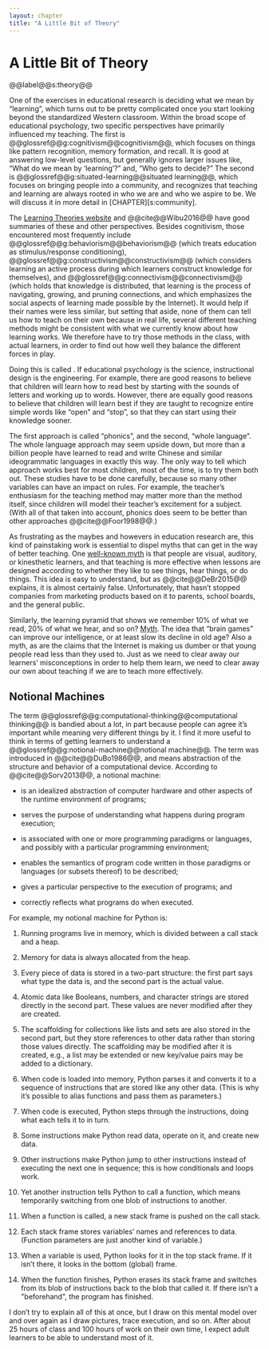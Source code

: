 ```yaml
---
layout: chapter
title: "A Little Bit of Theory"
---
```

# A Little Bit of Theory

@@label@@s:theory@@

One of the exercises in educational research is deciding what we mean by
“learning”, which turns out to be pretty complicated once you start
looking beyond the standardized Western classroom. Within the broad
scope of educational psychology, two specific perspectives have
primarily influenced my teaching. The first is
@@glossref@@g:cognitivism@@cognitivism@@, which focuses on things like
pattern recognition, memory formation, and recall. It is good at
answering low-level questions, but generally ignores larger issues like,
“What do we mean by ‘learning’?” and, “Who gets to decide?” The second
is @@glossref@@g:situated-learning@@situated learning@@, which focuses
on bringing people into a community, and recognizes that teaching and
learning are always rooted in who we are and who we aspire to be. We
will discuss it in more detail in [CHAPTER][s:community].

The [Learning Theories website](http://www.learning-theories.com/) and
@@cite@@Wibu2016@@ have good summaries of these and other perspectives.
Besides cognitivism, those encountered most frequently include
@@glossref@@g:behaviorism@@behaviorism@@ (which treats education as
stimulus/response conditioning),
@@glossref@@g:constructivism@@constructivism@@ (which considers learning
an active process during which learners construct knowledge for
themselves), and @@glossref@@g:connectivism@@connectivism@@ (which holds
that knowledge is distributed, that learning is the process of
navigating, growing, and pruning connections, and which emphasizes the
social aspects of learning made possible by the Internet). It would help
if their names were less similar, but setting that aside, none of them
can tell us how to teach on their own because in real life, several
different teaching methods might be consistent with what we currently
know about how learning works. We therefore have to try those methods in
the class, with actual learners, in order to find out how well they
balance the different forces in play.

Doing this is called . If educational psychology is the science,
instructional design is the engineering. For example, there are good
reasons to believe that children will learn how to read best by starting
with the sounds of letters and working up to words. However, there are
equally good reasons to believe that children will learn best if they
are taught to recognize entire simple words like “open” and “stop”, so
that they can start using their knowledge sooner.

The first approach is called “phonics”, and the second, “whole
language”. The whole language approach may seem upside down, but more
than a billion people have learned to read and write Chinese and similar
ideogrammatic languages in exactly this way. The only way to tell which
approach works best for most children, most of the time, is to try them
both out. These studies have to be done carefully, because so many other
variables can have an impact on rules. For example, the teacher’s
enthusiasm for the teaching method may matter more than the method
itself, since children will model their teacher’s excitement for a
subject. (With all of that taken into account, phonics does seem to be
better than other approaches @@cite@@Foor1998@@.)

As frustrating as the maybes and howevers in education research are,
this kind of painstaking work is essential to dispel myths that can get
in the way of better teaching. One [well-known
myth](https://en.wikipedia.org/wiki/Learning_styles#Learning_modalities)
is that people are visual, auditory, or kinesthetic learners, and that
teaching is more effective when lessons are designed according to
whether they like to see things, hear things, or do things. This idea is
easy to understand, but as @@cite@@DeBr2015@@ explains, it is almost
certainly false. Unfortunately, that hasn’t stopped companies from
marketing products based on it to parents, school boards, and the
general public.

Similarly, the learning pyramid that shows we remember 10% of what we
read, 20% of what we hear, and so on?
[Myth](https://www.worklearning.com/2015/01/05/mythical-retention-data-the-corrupted-cone/).
The idea that “brain games” can improve our intelligence, or at least
slow its decline in old age? Also a myth, as are the claims that the
Internet is making us dumber or that young people read less than they
used to. Just as we need to clear away our learners’ misconceptions in
order to help them learn, we need to clear away our own about teaching
if we are to teach more effectively.

## Notional Machines

The term @@glossref@@g:computational-thinking@@computational thinking@@
is bandied about a lot, in part because people can agree it’s important
while meaning very different things by it. I find it more useful to
think in terms of getting learners to understand a
@@glossref@@g:notional-machine@@notional machine@@. The term was
introduced in @@cite@@DuBo1986@@, and means abstraction of the structure
and behavior of a computational device. According to @@cite@@Sorv2013@@,
a notional machine:

  - is an idealized abstraction of computer hardware and other aspects
    of the runtime environment of programs;

  - serves the purpose of understanding what happens during program
    execution;

  - is associated with one or more programming paradigms or languages,
    and possibly with a particular programming environment;

  - enables the semantics of program code written in those paradigms or
    languages (or subsets thereof) to be described;

  - gives a particular perspective to the execution of programs; and

  - correctly reflects what programs do when executed.

For example, my notional machine for Python is:

1.  Running programs live in memory, which is divided between a call
    stack and a heap.

2.  Memory for data is always allocated from the heap.

3.  Every piece of data is stored in a two-part structure: the first
    part says what type the data is, and the second part is the actual
    value.

4.  Atomic data like Booleans, numbers, and character strings are stored
    directly in the second part. These values are never modified after
    they are created.

5.  The scaffolding for collections like lists and sets are also stored
    in the second part, but they store references to other data rather
    than storing those values directly. The scaffolding may be modified
    after it is created, e.g., a list may be extended or new key/value
    pairs may be added to a dictionary.

6.  When code is loaded into memory, Python parses it and converts it to
    a sequence of instructions that are stored like any other data.
    (This is why it’s possible to alias functions and pass them as
    parameters.)

7.  When code is executed, Python steps through the instructions, doing
    what each tells it to in turn.

8.  Some instructions make Python read data, operate on it, and create
    new data.

9.  Other instructions make Python jump to other instructions instead of
    executing the next one in sequence; this is how conditionals and
    loops work.

10. Yet another instruction tells Python to call a function, which means
    temporarily switching from one blob of instructions to another.

11. When a function is called, a new stack frame is pushed on the call
    stack.

12. Each stack frame stores variables’ names and references to data.
    (Function parameters are just another kind of variable.)

13. When a variable is used, Python looks for it in the top stack frame.
    If it isn’t there, it looks in the bottom (global) frame.

14. When the function finishes, Python erases its stack frame and
    switches from its blob of instructions back to the blob that called
    it. If there isn’t a "beforehand", the program has finished.

I don’t try to explain all of this at once, but I draw on this mental
model over and over again as I draw pictures, trace execution, and so
on. After about 25 hours of class and 100 hours of work on their own
time, I expect adult learners to be able to understand most of it.
